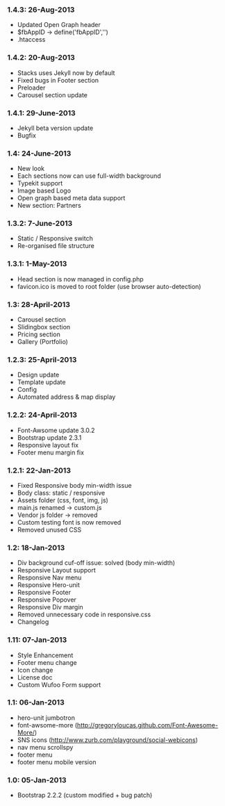 ### 1.4.3: 26-Aug-2013
* Updated Open Graph header
* $fbAppID -> define('fbAppID','')
* .htaccess
 
 
### 1.4.2: 20-Aug-2013
* Stacks uses Jekyll now by default
* Fixed bugs in Footer section
* Preloader
* Carousel section update


### 1.4.1: 29-June-2013
* Jekyll beta version update
* Bugfix


### 1.4: 24-June-2013
* New look
* Each sections now can use full-width background
* Typekit support
* Image based Logo
* Open graph based meta data support
* New section: Partners


### 1.3.2: 7-June-2013
* Static / Responsive switch
* Re-organised file structure


### 1.3.1: 1-May-2013
* Head section is now managed in config.php
* favicon.ico is moved to root folder (use browser auto-detection)


### 1.3: 28-April-2013
* Carousel section
* Slidingbox section
* Pricing section
* Gallery (Portfolio)


### 1.2.3: 25-April-2013
* Design update
* Template update
* Config
* Automated address & map display


### 1.2.2: 24-April-2013
* Font-Awsome update 3.0.2
* Bootstrap update 2.3.1
* Responsive layout fix
* Footer menu margin fix


### 1.2.1: 22-Jan-2013
* Fixed Responsive body min-width issue
* Body class: static / responsive
* Assets folder (css, font, img, js)
* main.js renamed -> custom.js
* Vendor js folder -> removed
* Custom testing font is now removed
* Removed unused CSS


### 1.2: 18-Jan-2013
* Div background cuf-off issue: solved (body min-width)
* Responsive Layout support
* Responsive Nav menu
* Responsive Hero-unit
* Responsive Footer
* Responsive Popover
* Responsive Div margin
* Removed unnecessary code in responsive.css 
* Changelog


### 1.11: 07-Jan-2013
* Style Enhancement
* Footer menu change
* Icon change
* License doc
* Custom Wufoo Form support


### 1.1: 06-Jan-2013
* hero-unit jumbotron
* font-awsome-more (http://gregoryloucas.github.com/Font-Awesome-More/)
* SNS icons (http://www.zurb.com/playground/social-webicons)
* nav menu scrollspy
* footer menu
* footer menu mobile version 


### 1.0: 05-Jan-2013
* Bootstrap 2.2.2 (custom modified + bug patch)
